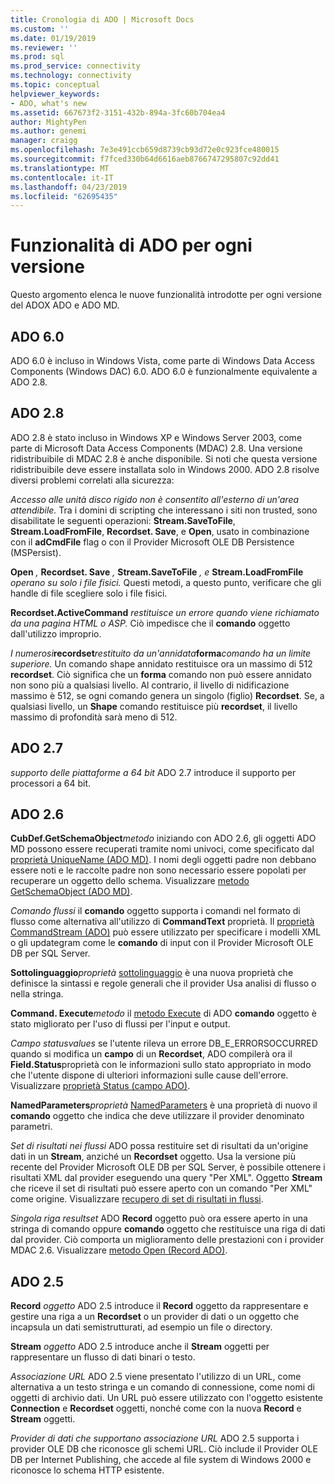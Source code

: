 ```yaml
---
title: Cronologia di ADO | Microsoft Docs
ms.custom: ''
ms.date: 01/19/2019
ms.reviewer: ''
ms.prod: sql
ms.prod_service: connectivity
ms.technology: connectivity
ms.topic: conceptual
helpviewer_keywords:
- ADO, what's new
ms.assetid: 667673f2-3151-432b-894a-3fc60b704ea4
author: MightyPen
ms.author: genemi
manager: craigg
ms.openlocfilehash: 7e3e491ccb659d8739cb93d72e0c923fce480015
ms.sourcegitcommit: f7fced330b64d6616aeb8766747295807c92dd41
ms.translationtype: MT
ms.contentlocale: it-IT
ms.lasthandoff: 04/23/2019
ms.locfileid: "62695435"
---
```

# <a name="ado-features-for-each-release"></a>Funzionalità di ADO per ogni versione

Questo argomento elenca le nuove funzionalità introdotte per ogni versione del ADOX ADO e ADO MD.

## <a name="ado-60"></a>ADO 6.0

 ADO 6.0 è incluso in Windows Vista, come parte di Windows Data Access Components (Windows DAC) 6.0. ADO 6.0 è funzionalmente equivalente a ADO 2.8.

## <a name="ado-28"></a>ADO 2.8

 ADO 2.8 è stato incluso in Windows XP e Windows Server 2003, come parte di Microsoft Data Access Components (MDAC) 2.8. Una versione ridistribuibile di MDAC 2.8 è anche disponibile. Si noti che questa versione ridistribuibile deve essere installata solo in Windows 2000. ADO 2.8 risolve diversi problemi correlati alla sicurezza:

 *Accesso alle unità disco rigido non è consentito all'esterno di un'area attendibile.*
Tra i domini di scripting che interessano i siti non trusted, sono disabilitate le seguenti operazioni: **Stream.SaveToFile**, **Stream.LoadFromFile**, **Recordset. Save**, e **Open**, usato in combinazione con il **adCmdFile**  flag o con il Provider Microsoft OLE DB Persistence (MSPersist).

 **Open** _,_ **Recordset. Save** _,_ **Stream.SaveToFile** _, e_ **Stream.LoadFromFile** _operano su solo i file fisici._
Questi metodi, a questo punto, verificare che gli handle di file scegliere solo i file fisici.

 **Recordset.ActiveCommand** _restituisce un errore quando viene richiamato da una pagina HTML o ASP._
Ciò impedisce che il **comando** oggetto dall'utilizzo improprio.

 _I numerosi_**recordset**_restituito da un'annidata_**forma**_comando ha un limite superiore._
Un comando shape annidato restituisce ora un massimo di 512 **recordset**. Ciò significa che un **forma** comando non può essere annidato non sono più a qualsiasi livello. Al contrario, il livello di nidificazione massimo è 512, se ogni comando genera un singolo (figlio) **Recordset**. Se, a qualsiasi livello, un **Shape** comando restituisce più **recordset**, il livello massimo di profondità sarà meno di 512.

## <a name="ado-27"></a>ADO 2.7

 *supporto delle piattaforme a 64 bit* ADO 2.7 introduce il supporto per processori a 64 bit.

## <a name="ado-26"></a>ADO 2.6

 **CubDef.GetSchemaObject**_metodo_ iniziando con ADO 2.6, gli oggetti ADO MD possono essere recuperati tramite nomi univoci, come specificato dal [proprietà UniqueName (ADO MD)](../../ado/reference/ado-md-api/uniquename-property-ado-md.md). I nomi degli oggetti padre non debbano essere noti e le raccolte padre non sono necessario essere popolati per recuperare un oggetto dello schema. Visualizzare [metodo GetSchemaObject (ADO MD)](../../ado/reference/ado-md-api/getschemaobject-method-ado-md.md).

 *Comando flussi* il **comando** oggetto supporta i comandi nel formato di flusso come alternativa all'utilizzo di **CommandText** proprietà. Il [proprietà CommandStream (ADO)](../../ado/reference/ado-api/commandstream-property-ado.md) può essere utilizzato per specificare i modelli XML o gli updategram come le **comando** di input con il Provider Microsoft OLE DB per SQL Server.

 **Sottolinguaggio**_proprietà_ [sottolinguaggio](../../ado/reference/ado-api/dialect-property.md) è una nuova proprietà che definisce la sintassi e regole generali che il provider Usa analisi di flusso o nella stringa.

 **Command. Execute**_metodo_ il [metodo Execute](../../ado/reference/ado-api/execute-method-ado-command.md) di ADO **comando** oggetto è stato migliorato per l'uso di flussi per l'input e output.

 *Campo statusvalues* se l'utente rileva un errore DB_E_ERRORSOCCURRED quando si modifica un **campo** di un **Recordset**, ADO compilerà ora il **Field.Status**proprietà con le informazioni sullo stato appropriato in modo che l'utente dispone di ulteriori informazioni sulle cause dell'errore. Visualizzare [proprietà Status (campo ADO)](../../ado/reference/ado-api/status-property-ado-field.md).

 **NamedParameters**_proprietà_ [NamedParameters](../../ado/reference/ado-api/namedparameters-property-ado.md) è una proprietà di nuovo il **comando** oggetto che indica che deve utilizzare il provider denominato parametri.

 *Set di risultati nei flussi* ADO possa restituire set di risultati da un'origine dati in un **Stream**, anziché un **Recordset** oggetto. Usa la versione più recente del Provider Microsoft OLE DB per SQL Server, è possibile ottenere i risultati XML dal provider eseguendo una query "Per XML". Oggetto **Stream** che riceve il set di risultati può essere aperto con un comando "Per XML" come origine. Visualizzare [recupero di set di risultati in flussi](../../ado/guide/data/retrieving-resultsets-into-streams.md).

 *Singola riga resultset* ADO **Record** oggetto può ora essere aperto in una stringa di comando oppure **comando** oggetto che restituisce una riga di dati dal provider. Ciò comporta un miglioramento delle prestazioni con i provider MDAC 2.6. Visualizzare [metodo Open (Record ADO)](../../ado/reference/ado-api/open-method-ado-record.md).

## <a name="ado-25"></a>ADO 2.5

 **Record** _oggetto_ ADO 2.5 introduce il **Record** oggetto da rappresentare e gestire una riga a un **Recordset** o un provider di dati o un oggetto che incapsula un dati semistrutturati, ad esempio un file o directory.

 **Stream** _oggetto_ ADO 2.5 introduce anche il **Stream** oggetti per rappresentare un flusso di dati binari o testo.

 *Associazione URL* ADO 2.5 viene presentato l'utilizzo di un URL, come alternativa a un testo stringa e un comando di connessione, come nomi di oggetti di archivio dati. Un URL può essere utilizzato con l'oggetto esistente **Connection** e **Recordset** oggetti, nonché come con la nuova **Record** e **Stream** oggetti.

 *Provider di dati che supportano associazione URL* ADO 2.5 supporta i provider OLE DB che riconosce gli schemi URL. Ciò include il Provider OLE DB per Internet Publishing, che accede al file system di Windows 2000 e riconosce lo schema HTTP esistente.
